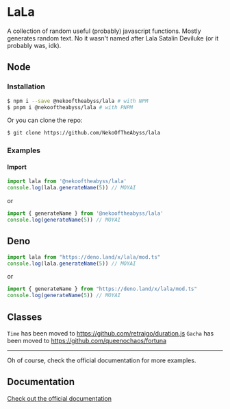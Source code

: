 # LaLa
A collection of random useful (probably) javascript functions. Mostly generates random text. No it wasn't named after Lala Satalin Deviluke (or it probably was, idk).

## Node

### Installation

```bash
$ npm i --save @nekooftheabyss/lala # with NPM
$ pnpm i @nekooftheabyss/lala # with PNPM
```
Or you can clone the repo:

```bash
$ git clone https://github.com/NekoOfTheAbyss/lala
```

### Examples

#### Import
```js
import lala from '@nekooftheabyss/lala' 
console.log(lala.generateName(5)) // MOYAI
```
or
```js
import { generateName } from '@nekooftheabyss/lala'
console.log(generateName(5)) // MOYAI
```

## Deno
```ts
import lala from "https://deno.land/x/lala/mod.ts"
console.log(lala.generateName(5)) // MOYAI
```
or
```ts
import { generateName } from "https://deno.land/x/lala/mod.ts"
console.log(generateName(5)) // MOYAI
```

## Classes
`Time` has been moved to https://github.com/retraigo/duration.js
`Gacha` has been moved to https://github.com/queenochaos/fortuna

-------------

Oh of course, check the official documentation for more examples.

## Documentation
[Check out the official documentation](https://docs.nekooftheabyss.moe/lala)
